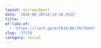 ```yaml
---
layout: micropubpost
date: '2018-06-30T10:19:30.563Z'
title: ''
mf-like-of:
  - 'https://liech.ga/m/2018/06/30/29442'
slug: '37170'
category: social
---
```

